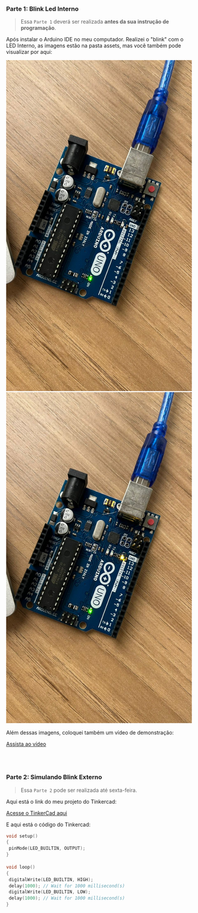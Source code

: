 ### Parte 1: Blink Led Interno  
> Essa `Parte 1` deverá ser realizada **antes da sua instrução de programação**. 

 Após instalar o Arduino IDE no meu computador. Realizei o "blink" com o LED Interno, as imagens estão na pasta assets, mas você também pode visualizar por aqui: 

 <img src='/assets/arduino_off.jpg'>
 <img src='/assets/arduino_on.jpg'>

Além dessas imagens, coloquei também um vídeo de demonstração:

[Assista ao vídeo](./assets/ponderada_arduino.mp4)


<br>
<br>

### Parte 2: Simulando Blink Externo
> Essa `Parte 2` pode ser realizada até sexta-feira.

Aqui está o link do meu projeto do Tinkercad:

[Acesse o TinkerCad aqui](https://www.tinkercad.com/things/l1tUoWue9Gp/editel?sharecode=_YbZGekHWwjFXWMxnF41u0DXea0W1tgicjHLPIhLsnc)


 E aqui está o código do Tinkercad:

 ```cpp
void setup()
{
  pinMode(LED_BUILTIN, OUTPUT);
}

void loop()
{
  digitalWrite(LED_BUILTIN, HIGH);
  delay(1000); // Wait for 1000 millisecond(s)
  digitalWrite(LED_BUILTIN, LOW);
  delay(1000); // Wait for 1000 millisecond(s)
}
 ```


